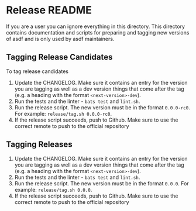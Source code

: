 # Release README

If you are a user you can ignore everything in this directory. This directory
contains documentation and scripts for preparing and tagging new versions of
asdf and is only used by asdf maintainers.

## Tagging Release Candidates

To tag release candidates
1. Update the CHANGELOG. Make sure it contains an entry for the version you are
tagging as well as a dev version things that come after the tag (e.g. a heading
with the format `<next-version>-dev`).
2. Run the tests and the linter - `bats test` and `lint.sh`.
3. Run the release script. The new version must be in the format `0.0.0-rc0`.
For example: `release/tag.sh 0.0.0-rc0`.
4. If the release script succeeds, push to Github. Make sure to use the correct
remote to push to the official repository

## Tagging Releases

1. Update the CHANGELOG. Make sure it contains an entry for the version you are
tagging as well as a dev version things that come after the tag (e.g. a heading
with the format `<next-version>-dev`).
2. Run the tests and the linter - `bats test` and `lint.sh`.
3. Run the release script. The new version must be in the format `0.0.0`. For
example: `release/tag.sh 0.0.0`.
4. If the release script succeeds, push to Github. Make sure to use the correct
remote to push to the official repository
